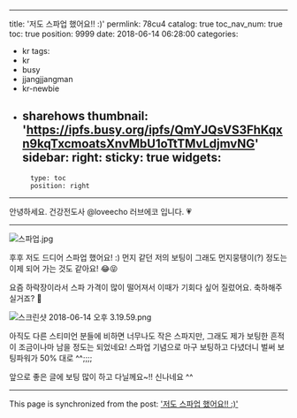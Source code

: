 
---
title: '저도 스파업 했어요!! :)'
permlink: 78cu4
catalog: true
toc_nav_num: true
toc: true
position: 9999
date: 2018-06-14 06:28:00
categories:
- kr
tags:
- kr
- busy
- jjangjjangman
- kr-newbie
- sharehows
thumbnail: 'https://ipfs.busy.org/ipfs/QmYJQsVS3FhKqxn9kqTxcmoatsXnvMbU1oTtTMvLdjmvNG'
sidebar:
    right:
        sticky: true
widgets:
    -
        type: toc
        position: right
---


안녕하세요. 건강전도사 @loveecho 러브에코 입니다. 💗

---

![스파업.jpg](https://ipfs.busy.org/ipfs/QmYJQsVS3FhKqxn9kqTxcmoatsXnvMbU1oTtTMvLdjmvNG)

후후 저도 드디어 스파업 했어요! :)
먼지 같던 저의 보팅이 그래도 먼지뭉탱이(?) 정도는 이제 되어 가는 것도 같아요! 😂😝

요즘 하락장이라서 스파 가격이 많이 떨어져서 이때가 기회다 싶어 질렀어요. 축하해주실거죠? 🤩

![스크린샷 2018-06-14 오후 3.19.59.png](https://ipfs.busy.org/ipfs/QmS4XGSwBDmbF632eP7fgcnnTuLgP6Xma4o8XY44Bzs7m2)

아직도 다른 스티미언 분들에 비하면 너무나도 작은 스파지만, 그래도 제가 보팅한 흔적이 조금이나마 남을 정도는 되었네요! 스파업 기념으로 마구 보팅하고 다녔더니 벌써 보팅파워가 50% 대로 ^^;;;;

앞으로 좋은 글에 보팅 많이 하고 다닐께요~!! 신나네요 ^^





- - -

This page is synchronized from the post: ['저도 스파업 했어요!! :)'](https://steemit.com/@loveecho/78cu4)
